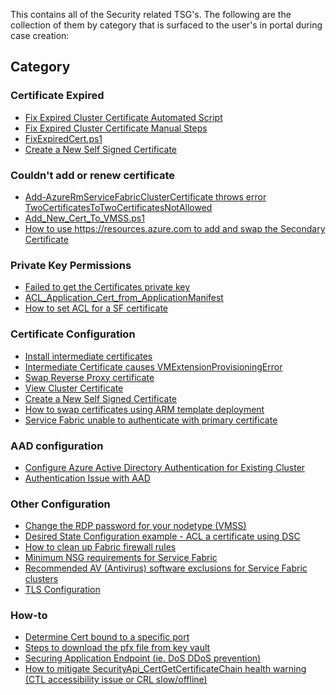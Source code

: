This contains all of the Security related TSG's.
The following are the collection of them by category that is surfaced to the user's in portal during case creation:

## **Category**
### Certificate Expired
* [Fix Expired Cluster Certificate Automated Script](./Fix%20Expired%20Cluster%20Certificate%20Automated%20Script.md)
* [Fix Expired Cluster Certificate Manual Steps](./Fix%20Expired%20Cluster%20Certificate%20Manual%20Steps.md)
* [FixExpiredCert.ps1](../Scripts/FixExpiredCert.ps1)
* [Create a New Self Signed Certificate](./Create%20a%20New%20Self%20Signed%20Certificate.md)

### Couldn't add or renew certificate
* [Add-AzureRmServiceFabricClusterCertificate throws error TwoCertificatesToTwoCertificatesNotAllowed](./Add-AzureRmServiceFabricClusterCertificate%20throws%20error%20TwoCertificatesToTwoCertificatesNotAllowed.md)
* [Add_New_Cert_To_VMSS.ps1](../Scripts/Add_New_Cert_To_VMSS.ps1)
* [How to use https://resources.azure.com to add and swap the Secondary Certificate ](./Use%20Azure%20Resource%20Explorer%20to%20add%20the%20Secondary%20Certificate.md)

### Private Key Permissions
* [Failed to get the Certificates private key](./Failed%20to%20get%20the%20Certificates%20private%20key.md)
* [ACL_Application_Cert_from_ApplicationManifest](./ACL_Application_Cert_from_ApplicationManifest.md)
* [How to set ACL for a SF certificate](./Set%20ACL%20for%20a%20SF%20certificate.md)

### Certificate Configuration
* [Install intermediate certificates](/Security/Install%20intermediate%20certificates.md)
* [Intermediate Certificate causes VMExtensionProvisioningError](./Intermediate%20Certificate.md)
* [Swap Reverse Proxy certificate](./Swap%20Reverse%20Proxy%20certificate.md)
* [View Cluster Certificate](./View%20Cluster%20Certificate.md)
* [Create a New Self Signed Certificate](./Create%20a%20New%20Self%20Signed%20Certificate.md)
* [How to swap certificates using ARM template deployment](./PowerShell%20ARM%20Template%20Deployment%20-%20Swap%20certificates.md)
* [Service Fabric unable to authenticate with primary certificate](./SF%20unable%20to%20authenticate%20with%20primary%20certificate.md)

### AAD configuration
* [Configure Azure Active Directory Authentication for Existing Cluster](./Configure%20Azure%20Active%20Directory%20Authentication%20for%20Existing%20Cluster.md)
* [Authentication Issue with AAD](./Authentication%20Issue%20with%20AAD.md)

### Other Configuration
* [Change the RDP password for your nodetype (VMSS)](./Change%20the%20RDP%20password%20for%20VMSS.md)
* [Desired State Configuration example - ACL a certificate using DSC](./DSC%20-%20ACL%20a%20certificate%20using%20Desired%20State%20Configuration.md)
* [How to clean up Fabric firewall rules](./How%20to%20clean%20up%20Fabric%20firewall%20rules.md)
* [Minimum NSG requirements for Service Fabric](./NSG%20configuration%20for%20Service%20Fabric%20clusters%20(Applied%20at%20VNET%20level).md)
* [Recommended AV (Antivirus) software exclusions for Service Fabric clusters](./Recommended%20AV%20(Antivirus)%20software%20exclusions%20for%20Service%20Fabric%20clusters.md)
* [TLS Configuration](./TLS%20Configuration.md)

### How-to
* [Determine Cert bound to a specific port](./Determine%20Cert%20bound%20to%20a%20specific%20port.md)
* [Steps to download the pfx file from key vault](./Download%20certificate%20from%20Keyvault%20in%20PFX%20or%20PEM%20or%20CER%20format.md)
* [Securing Application Endpoint (ie. DoS DDoS prevention)](./Securing%20Application%20Endpoint%20(ie.%20DoS%20DDoS%20prevention).md)
* [How to mitigate SecurityApi_CertGetCertificateChain health warning (CTL accessibility issue or CRL slow/offline)](./SecurityApi_CertGetCertificateChain%20-%20CTL%20accessibility%20-%20CRL%20slow%20warnings.md)
